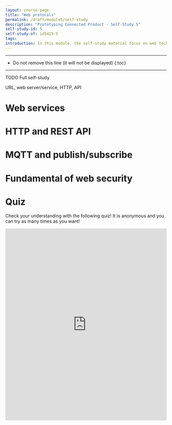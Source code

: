 ```yaml
---
layout: course-page
title: "Web protocols"
permalink: /draft/module5/self-study
description: "Prototyping Connected Product - Self-Study 5"
self-study-id: 5
self-study-of: id5415-5
tags:
introduction: In this module, the self-study material focus on web technology. We will explore web services, the core of the Internet. Diving in the technology, we will introduce the protocols HTTP and MQTT with there respective communication model. Finally, we will discuss the fundamental of web security.
---
```


---

* Do not remove this line (it will not be displayed)
{:toc}

---

TODO Full self-study

URL, web server/service, HTTP, API

# Web services


# HTTP and REST API


# MQTT and publish/subscribe


# Fundamental of web security


# Quiz

Check your understanding with the following quiz! It is anonymous and you can try as many times as you want!

<iframe width="640px" height= "600px" src= "https://forms.office.com/Pages/ResponsePage.aspx?id=TVJuCSlpMECM04q0LeCIe-EN8Fz6eUZIqbayPT_HeNhUN1hCQllTTkNQRDFVM1czWUtFRlZISk9QNC4u&embed=true" frameborder= "0" marginwidth= "0" marginheight= "0" style= "border: none; max-width:100%; max-height:100vh" allowfullscreen webkitallowfullscreen mozallowfullscreen msallowfullscreen> </iframe>